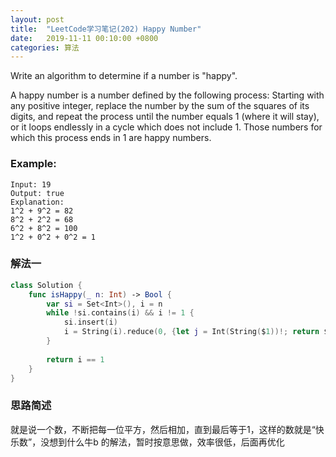 ```yaml
---
layout: post
title:  "LeetCode学习笔记(202) Happy Number"
date:   2019-11-11 00:10:00 +0800
categories: 算法
---
```


Write an algorithm to determine if a number is "happy".

A happy number is a number defined by the following process: Starting with any positive integer, replace the number by the sum of the squares of its digits, and repeat the process until the number equals 1 (where it will stay), or it loops endlessly in a cycle which does not include 1. Those numbers for which this process ends in 1 are happy numbers.

### Example: 

```
Input: 19
Output: true
Explanation: 
1^2 + 9^2 = 82
8^2 + 2^2 = 68
6^2 + 8^2 = 100
1^2 + 0^2 + 0^2 = 1
```

### 解法一

```swift
class Solution {
    func isHappy(_ n: Int) -> Bool {
        var si = Set<Int>(), i = n
        while !si.contains(i) && i != 1 {
            si.insert(i)
            i = String(i).reduce(0, {let j = Int(String($1))!; return $0 + j*j })
        }
        
        return i == 1
    }
}
```

### 思路简述

就是说一个数，不断把每一位平方，然后相加，直到最后等于1，这样的数就是“快乐数”，没想到什么牛b 的解法，暂时按意思做，效率很低，后面再优化




